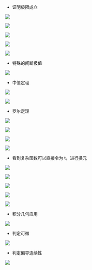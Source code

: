- 证明极限成立

![](./2020pic/lim.jpg)

![](./2020pic/lim_1.jpg)

![](./2020pic/lim_2.jpg)

![](./2020pic/三角变化.jpg)

![](./2020pic/泰勒公式.jpg)

- 特殊的间断极值

![](./2020pic/间断极值.jpg)

- 中值定理

![](./2020pic/中值定理.jpg)

![](./2020pic/九个定理.jpg)

- 罗尔定理

![](./2020pic/罗尔定理.jpg )

![](./2020pic/奇偶积分.jpg)

![](./2020pic/基本积分公式.jpg)

![](./2020pic/基本积分公式1.jpg)

- 看到复杂函数可以直接令为 t，进行换元

![](./2020pic/换元积分的一种.jpg)

![](./2020pic/复杂函数积分方法.jpg)

![](./2020pic/有理函数积分.jpg)

![](./2020pic/点火公式.jpg)

![](./2020pic/三角变换.jpg)

- 积分几何应用 

![](./2020pic/积分几何应用.jpg)

- 判定可微

![](./2020pic/判定可微.jpg)

- 判定偏导连续性

![](./2020pic/判定偏导连续性.jpg)